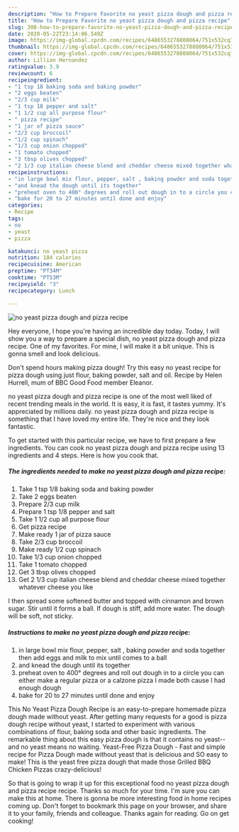 ```yaml
---
description: "How to Prepare Favorite no yeast pizza dough and pizza recipe"
title: "How to Prepare Favorite no yeast pizza dough and pizza recipe"
slug: 308-how-to-prepare-favorite-no-yeast-pizza-dough-and-pizza-recipe
date: 2020-05-22T23:14:06.549Z
image: https://img-global.cpcdn.com/recipes/6486553278808064/751x532cq70/no-yeast-pizza-dough-and-pizza-recipe-recipe-main-photo.jpg
thumbnail: https://img-global.cpcdn.com/recipes/6486553278808064/751x532cq70/no-yeast-pizza-dough-and-pizza-recipe-recipe-main-photo.jpg
cover: https://img-global.cpcdn.com/recipes/6486553278808064/751x532cq70/no-yeast-pizza-dough-and-pizza-recipe-recipe-main-photo.jpg
author: Lillian Hernandez
ratingvalue: 3.9
reviewcount: 6
recipeingredient:
- "1 tsp 18 baking soda and baking powder"
- "2 eggs beaten"
- "2/3 cup milk"
- "1 tsp 18 pepper and salt"
- "1 1/2 cup all purpose flour"
- " pizza recipe"
- "1 jar of pizza sauce"
- "2/3 cup broccoil"
- "1/2 cup spinach"
- "1/3 cup onion chopped"
- "1 tomato chopped"
- "3 tbsp olives chopped"
- "2 1/3 cup italian cheese blend and cheddar cheese mixed together whatever cheese you like"
recipeinstructions:
- "in large bowl mix flour, pepper, salt , baking powder and soda together then add eggs and milk to mix until comes to a ball"
- "and knead the dough until its together"
- "preheat oven to 400° degrees and roll out dough in to a circle you can either make a regular pizza or a calzone pizza I made both cause I had enough dough"
- "bake for 20 to 27 minutes until done and enjoy"
categories:
- Recipe
tags:
- no
- yeast
- pizza

katakunci: no yeast pizza 
nutrition: 184 calories
recipecuisine: American
preptime: "PT34M"
cooktime: "PT53M"
recipeyield: "3"
recipecategory: Lunch

---
```



![no yeast pizza dough and pizza recipe](https://img-global.cpcdn.com/recipes/6486553278808064/751x532cq70/no-yeast-pizza-dough-and-pizza-recipe-recipe-main-photo.jpg)

Hey everyone, I hope you're having an incredible day today. Today, I will show you a way to prepare a special dish, no yeast pizza dough and pizza recipe. One of my favorites. For mine, I will make it a bit unique. This is gonna smell and look delicious.

Don&#39;t spend hours making pizza dough! Try this easy no yeast recipe for pizza dough using just flour, baking powder, salt and oil. Recipe by Helen Hurrell, mum of BBC Good Food member Eleanor.

no yeast pizza dough and pizza recipe is one of the most well liked of recent trending meals in the world. It is easy, it is fast, it tastes yummy. It's appreciated by millions daily. no yeast pizza dough and pizza recipe is something that I have loved my entire life. They're nice and they look fantastic.


To get started with this particular recipe, we have to first prepare a few ingredients. You can cook no yeast pizza dough and pizza recipe using 13 ingredients and 4 steps. Here is how you cook that.

<!--inarticleads1-->

##### The ingredients needed to make no yeast pizza dough and pizza recipe:

1. Take 1 tsp 1/8 baking soda and baking powder
1. Take 2 eggs beaten
1. Prepare 2/3 cup milk
1. Prepare 1 tsp 1/8 pepper and salt
1. Take 1 1/2 cup all purpose flour
1. Get  pizza recipe
1. Make ready 1 jar of pizza sauce
1. Take 2/3 cup broccoil
1. Make ready 1/2 cup spinach
1. Take 1/3 cup onion chopped
1. Take 1 tomato chopped
1. Get 3 tbsp olives chopped
1. Get 2 1/3 cup italian cheese blend and cheddar cheese mixed together whatever cheese you like


I then spread some softened butter and topped with cinnamon and brown sugar. Stir until it forms a ball. If dough is stiff, add more water. The dough will be soft, not sticky. 

<!--inarticleads2-->

##### Instructions to make no yeast pizza dough and pizza recipe:

1. in large bowl mix flour, pepper, salt , baking powder and soda together then add eggs and milk to mix until comes to a ball
1. and knead the dough until its together
1. preheat oven to 400° degrees and roll out dough in to a circle you can either make a regular pizza or a calzone pizza I made both cause I had enough dough
1. bake for 20 to 27 minutes until done and enjoy


This No Yeast Pizza Dough Recipe is an easy-to-prepare homemade pizza dough made without yeast. After getting many requests for a good is pizza dough recipe without yeast, I started to experiment with various combinations of flour, baking soda and other basic ingredients. The remarkable thing about this easy pizza dough is that it contains no yeast--and no yeast means no waiting. Yeast-Free Pizza Dough - Fast and simple recipe for Pizza Dough made without yeast that is delicious and SO easy to make! This is the yeast free pizza dough that made those Grilled BBQ Chicken Pizzas crazy-delicious! 

So that is going to wrap it up for this exceptional food no yeast pizza dough and pizza recipe recipe. Thanks so much for your time. I'm sure you can make this at home. There is gonna be more interesting food in home recipes coming up. Don't forget to bookmark this page on your browser, and share it to your family, friends and colleague. Thanks again for reading. Go on get cooking!
